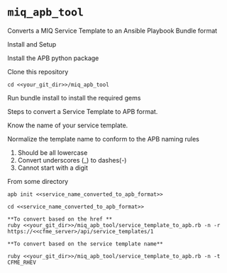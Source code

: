 # ```miq_apb_tool```

Converts a MIQ Service Template to an Ansible Playbook Bundle format

Install and Setup

Install the APB python package

Clone this repository

```
cd <<your_git_dir>>/miq_apb_tool
```

Run bundle install to install the required gems


Steps to convert a Service Template to APB format.

Know the name of your service template.

Normalize the template name to conform to the APB naming rules

1.  Should be all lowercase
1.  Convert underscores (_) to dashes(-)
1.  Cannot start with a digit
  


From some directory


```
apb init <<service_name_converted_to_apb_format>>

cd <<service_name_converted_to_apb_format>>

**To convert based on the href **
ruby <<your_git_dir>>/miq_apb_tool/service_template_to_apb.rb -n -r https://<<cfme_server>/api/service_templates/1

**To convert based on the service template name**

ruby <<your_git_dir>>/miq_apb_tool/service_template_to_apb.rb -n -t CFME_RHEV

```
